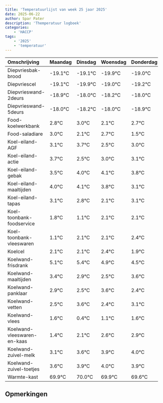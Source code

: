 ```yaml
---
title: 'Temperatuurlijst van week 25 jaar 2025'
date: 2025-06-22
author: Spar Pater
description: 'Themperatuur logboek'
categories:
    - 'HACCP'
tags:
    - '2025'
    - 'temperatuur'
---
```

|Omschrijving|Maandag|Dinsdag|Woensdag|Donderdag|Vrijdag|Zaterdag|Zondag|
|:---|:---|:---|:---|:---|:---|:---|:---|
|Diepvriesbak-brood|-19.1°C|-19.1°C|-19.9°C|-19.0°C|-19.2°C|-19.0°C|-19.9°C|
|Diepvriescel|-19.1°C|-19.9°C|-19.0°C|-19.2°C|-19.0°C|-19.9°C|-19.3°C|
|Diepvrieswand-2deurs|-18.9°C|-18.0°C|-18.2°C|-18.0°C|-18.9°C|-18.3°C|-19.5°C|
|Diepvrieswand-5deurs|-18.0°C|-18.2°C|-18.0°C|-18.9°C|-18.3°C|-19.5°C|-19.0°C|
|Food-koelwerkbank|2.8°C|3.0°C|2.1°C|2.7°C|1.5°C|2.0°C|2.1°C|
|Food-saladiare|3.0°C|2.1°C|2.7°C|1.5°C|2.0°C|2.1°C|1.8°C|
|Koel-eiland-AGF|3.1°C|3.7°C|2.5°C|3.0°C|3.1°C|2.8°C|2.1°C|
|Koel-eiland-actie|3.7°C|2.5°C|3.0°C|3.1°C|2.8°C|2.1°C|3.1°C|
|Koel-eiland-gebak|3.5°C|4.0°C|4.1°C|3.8°C|3.1°C|4.1°C|4.1°C|
|Koel-eiland-maaltijden|4.0°C|4.1°C|3.8°C|3.1°C|4.1°C|4.1°C|4.4°C|
|Koel-eiland-tapas|3.1°C|2.8°C|2.1°C|3.1°C|3.1°C|3.4°C|2.9°C|
|Koel-toonbank-foodservice|1.8°C|1.1°C|2.1°C|2.1°C|2.4°C|1.9°C|1.5°C|
|Koel-toonbank-vleeswaren|1.1°C|2.1°C|2.1°C|2.4°C|1.9°C|1.5°C|2.6°C|
|Koelcel|2.1°C|2.1°C|2.4°C|1.9°C|1.5°C|2.6°C|1.4°C|
|Koelwand-frisdrank|5.1°C|5.4°C|4.9°C|4.5°C|5.6°C|4.4°C|5.1°C|
|Koelwand-maaltijden|3.4°C|2.9°C|2.5°C|3.6°C|2.4°C|3.1°C|3.6°C|
|Koelwand-panklaar|2.9°C|2.5°C|3.6°C|2.4°C|3.1°C|3.6°C|3.9°C|
|Koelwand-vetten|2.5°C|3.6°C|2.4°C|3.1°C|3.6°C|3.9°C|4.0°C|
|Koelwand-vlees|1.6°C|0.4°C|1.1°C|1.6°C|1.9°C|2.0°C|1.9°C|
|Koelwand-vleeswaren-en-kaas|1.4°C|2.1°C|2.6°C|2.9°C|3.0°C|2.9°C|2.6°C|
|Koelwand-zuivel-melk|3.1°C|3.6°C|3.9°C|4.0°C|3.9°C|3.6°C|3.1°C|
|Koelwand-zuivel-toetjes|3.6°C|3.9°C|4.0°C|3.9°C|3.6°C|3.1°C|2.4°C|
|Warmte-kast|69.9°C|70.0°C|69.9°C|69.6°C|69.1°C|68.4°C|69.6°C|

## Opmerkingen


